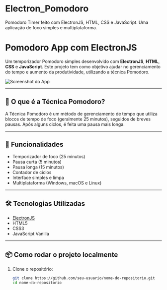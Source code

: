 # Electron_Pomodoro
Pomodoro Timer feito com ElectronJS, HTML, CSS e JavaScript. Uma aplicação de foco simples e multiplataforma.


# Pomodoro App com ElectronJS

Um temporizador Pomodoro simples desenvolvido com **ElectronJS**, **HTML**, **CSS** e **JavaScript**. Este projeto tem como objetivo ajudar no gerenciamento do tempo e aumento da produtividade, utilizando a técnica Pomodoro.

![Screenshot do App](screenshot.png) <!-- Substitua por uma imagem real se quiser -->

---

## 🧠 O que é a Técnica Pomodoro?

A Técnica Pomodoro é um método de gerenciamento de tempo que utiliza blocos de tempo de foco (geralmente 25 minutos), seguidos de breves pausas. Após alguns ciclos, é feita uma pausa mais longa.

---

## 🚀 Funcionalidades

- Temporizador de foco (25 minutos)
- Pausa curta (5 minutos)
- Pausa longa (15 minutos)
- Contador de ciclos
- Interface simples e limpa
- Multiplataforma (Windows, macOS e Linux)

---

## 🛠️ Tecnologias Utilizadas

- [ElectronJS](https://www.electronjs.org/)
- HTML5
- CSS3
- JavaScript Vanilla

---

## 📦 Como rodar o projeto localmente

1. Clone o repositório:
   ```bash
   git clone https://github.com/seu-usuario/nome-do-repositorio.git
   cd nome-do-repositorio

